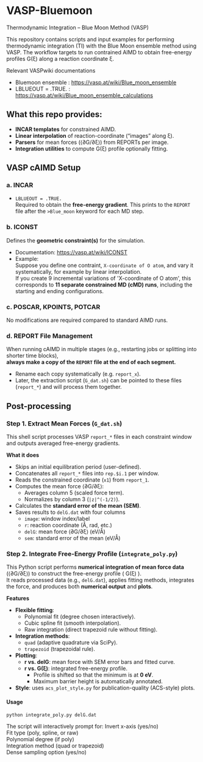 # VASP-Bluemoon
Thermodynamic Integration – Blue Moon Method (VASP) 

This repository contains scripts and input examples for performing thermodynamic integration (TI) with the Blue Moon ensemble method using VASP. 
The workflow targets to run contrained AIMD to obtain free-energy profiles G(ξ) along a reaction coordinate ξ.  
  
Relevant VASPwiki documentations
- Bluemoon ensemble : https://vasp.at/wiki/Blue_moon_ensemble
- LBLUEOUT = .TRUE. : https://vasp.at/wiki/Blue_moon_ensemble_calculations

## What this repo provides: 
- **INCAR templates** for constrained AIMD.
- **Linear interpolation** of reaction-coordinate (“images” along ξ).
- **Parsers** for mean forces (⟨∂G/∂ξ⟩) from REPORTs per image.
- **Integration utilities** to compute G(ξ) profile optionally fitting.

## VASP cAIMD Setup
### a. INCAR
- `LBLUEOUT = .TRUE.`  
  Required to obtain the **free-energy gradient**. This prints to the `REPORT` file after the `>Blue_moon` keyword for each MD step.  

### b. ICONST
Defines the **geometric constraint(s)** for the simulation.  
- Documentation: https://vasp.at/wiki/ICONST  
- Example:  
  Suppose you define one contraint, `X-coordinate of O atom`, and vary it systematically, for example by linear interpolation.  
  If you create 9 incremental variations of 'X-coordinate of O atom', this corresponds to **11 separate constrained MD (cMD) runs**, including the starting and ending configurations.

### c. POSCAR, KPOINTS, POTCAR
No modifications are required compared to standard AIMD runs.  

### d. REPORT File Management

When running cAIMD in multiple stages (e.g., restarting jobs or splitting into shorter time blocks),  
**always make a copy of the `REPORT` file at the end of each segment.**  
- Rename each copy systematically (e.g. `report_x`).  
- Later, the extraction script (`G_dat.sh`) can be pointed to these files (`report_*`) and will process them together.  

## Post-processing
### Step 1. Extract Mean Forces (`G_dat.sh`)
This shell script processes VASP `report_*` files in each constraint window and outputs averaged free-energy gradients.

**What it does**
- Skips an initial equilibration period (user-defined).
- Concatenates all `report_*` files into `rep.$i.1` per window.
- Reads the constrained coordinate (`x1`) from `report_1`.
- Computes the mean force ⟨∂G/∂ξ⟩:
  - Averages column 5 (scaled force term).
  - Normalizes by column 3 (`|z|^(-1/2)`).
- Calculates the **standard error of the mean (SEM)**.
- Saves results to `delG.dat` with four columns
  - `image`: window index/label  
  - `r`: reaction coordinate (Å, rad, etc.)  
  - `delG`: mean force ⟨∂G/∂ξ⟩ (eV/Å)  
  - `sem`: standard error of the mean (eV/Å)  

### Step 2. Integrate Free-Energy Profile (`integrate_poly.py`)

This Python script performs **numerical integration of mean force data** (⟨∂G/∂ξ⟩) to construct the free-energy profile \( G(ξ) \).  
It reads processed data (e.g., `delG.dat`), applies fitting methods, integrates the force, and produces both **numerical output** and **plots**.

**Features**
- **Flexible fitting**:
  - Polynomial fit (degree chosen interactively).
  - Cubic spline fit (smooth interpolation).
  - Raw integration (direct trapezoid rule without fitting).
- **Integration methods**:
  - `quad` (adaptive quadrature via SciPy).
  - `trapezoid` (trapezoidal rule).
- **Plotting**:
  - **r vs. delG**: mean force with SEM error bars and fitted curve.
  - **r vs. G(ξ)**: integrated free-energy profile.
    - Profile is shifted so that the minimum is at **0 eV**.
    - Maximum barrier height is automatically annotated.
- **Style**: uses `acs_plot_style.py` for publication-quality (ACS-style) plots.

#### Usage
```bash
python integrate_poly.py delG.dat
```
The script will interactively prompt for:
Invert x-axis (yes/no)  
Fit type (poly, spline, or raw)  
Polynomial degree (if poly)  
Integration method (quad or trapezoid)  
Dense sampling option (yes/no)  

